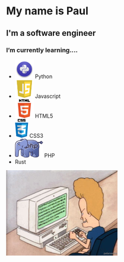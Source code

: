 # My name is Paul
## I'm a software engineer
### I’m currently learning....
 - <img src="https://github.com/arudu/tmages/raw/main/python-icon-png-1.jpg" alt="Alt Text" width="50" height="50"> Python
 - <img src="https://github.com/arudu/tmages/raw/main/javascript-icon-png-23.jpg" alt="Alt Text" width="50" height="50"> Javascript
 - <img src="https://github.com/arudu/tmages/raw/main/html5-icon-png-21.jpg" alt="Alt Text" width="50" height="50"> HTML5
 - <img src="https://github.com/arudu/tmages/raw/main/css-icon-png-0.jpg" alt="Alt Text" width="35" height="50"> CSS3
 - <img src="https://github.com/arudu/tmages/raw/main/php-elephant.png" alt="Alt Text" width="75" height="50"> PHP
 - Rust

![Example Image](https://github.com/arudu/tmages/raw/main/butthead1.gif)


